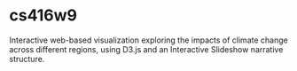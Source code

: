 # cs416w9
Interactive web-based visualization exploring the impacts of climate change across different regions, using D3.js and an Interactive Slideshow narrative structure.
